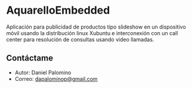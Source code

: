 # AquarelloEmbedded

Aplicación para publicidad de productos tipo slideshow en un dispositivo móvil usando la distribución linux Xubuntu e interconexión con un call center para resolución de consultas usando video llamadas.

## Contáctame

* Autor: Daniel Palomino
* Correo: dapalominop@gmail.com
